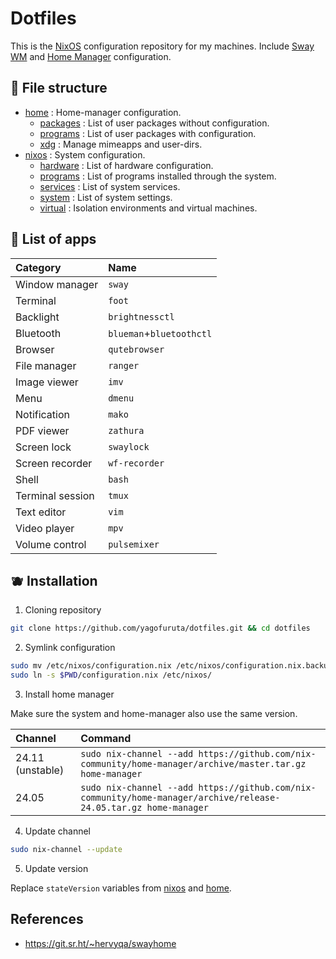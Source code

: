 # Dotfiles

This is the [NixOS](https://nixos.org/) configuration repository for my machines.
Include [Sway WM](https://swaywm.org) and
[Home Manager](https://nix-community.github.io/home-manager/) configuration.

## 💠 File structure

- [home](./home) : Home-manager configuration.
  - [packages](./home/packages) : List of user packages without configuration.
  - [programs](./home/programs) : List of user packages with configuration.
  - [xdg](./home/xdg) : Manage mimeapps and user-dirs.
- [nixos](./nixos) : System configuration.
  - [hardware](./nixos/hardware) : List of hardware configuration.
  - [programs](./nixos/programs) : List of programs installed through the system.
  - [services](./nixos/services) : List of system services.
  - [system](./nixos/system) : List of system settings.
  - [virtual](./nixos/virtual) : Isolation environments and virtual machines.

## 💎 List of apps

| Category          | Name                     |
| :---------------- | :----------------------- |
| Window manager    | `sway`                   |
| Terminal          | `foot`                   |
| Backlight         | `brightnessctl`          |
| Bluetooth         | `blueman`+`bluetoothctl` |
| Browser           | `qutebrowser`            |
| File manager      | `ranger`                 |
| Image viewer      | `imv`                    | 
| Menu              | `dmenu`                  | 
| Notification      | `mako`                   | 
| PDF viewer        | `zathura`                | 
| Screen lock       | `swaylock`               | 
| Screen recorder   | `wf-recorder`            | 
| Shell             | `bash`                   | 
| Terminal session  | `tmux`                   | 
| Text editor       | `vim`                    | 
| Video player      | `mpv`                    | 
| Volume control    | `pulsemixer`             | 

## 🫐 Installation

1. Cloning repository

```sh
git clone https://github.com/yagofuruta/dotfiles.git && cd dotfiles
```

2. Symlink configuration

```sh
sudo mv /etc/nixos/configuration.nix /etc/nixos/configuration.nix.backup
sudo ln -s $PWD/configuration.nix /etc/nixos/
```

3. Install home manager

Make sure the system and home-manager also use the same version.

| Channel          | Command                                                                                                          |
| :--------------- | :--------------------------------------------------------------------------------------------------------------- |
| 24.11 (unstable) | `sudo nix-channel --add https://github.com/nix-community/home-manager/archive/master.tar.gz home-manager`        |
| 24.05            | `sudo nix-channel --add https://github.com/nix-community/home-manager/archive/release-24.05.tar.gz home-manager` |

4. Update channel

```sh
sudo nix-channel --update
```

5. Update version

Replace `stateVersion` variables from [nixos](./nixos/system/default.nix) and
[home](./home/default.nix).

## References

* <https://git.sr.ht/~hervyqa/swayhome>

